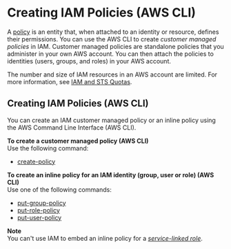 # Creating IAM Policies \(AWS CLI\)<a name="access_policies_create-cli"></a>

A [policy](access_policies.md) is an entity that, when attached to an identity or resource, defines their permissions\. You can use the AWS CLI to create *customer managed policies* in IAM\. Customer managed policies are standalone policies that you administer in your own AWS account\. You can then attach the policies to identities \(users, groups, and roles\) in your AWS account\.

The number and size of IAM resources in an AWS account are limited\. For more information, see [IAM and STS Quotas](reference_iam-quotas.md)\.

## Creating IAM Policies \(AWS CLI\)<a name="create-policies-cli-api"></a>

You can create an IAM customer managed policy or an inline policy using the AWS Command Line Interface \(AWS CLI\)\. 

**To create a customer managed policy \(AWS CLI\)**  
Use the following command:
+ [create\-policy](https://docs.aws.amazon.com/cli/latest/reference/iam/create-policy.html)

**To create an inline policy for an IAM identity \(group, user or role\) \(AWS CLI\)**  
Use one of the following commands:
+ [put\-group\-policy](https://docs.aws.amazon.com/cli/latest/reference/iam/put-group-policy.html)
+ [put\-role\-policy](https://docs.aws.amazon.com/cli/latest/reference/iam/put-role-policy.html)
+ [put\-user\-policy](https://docs.aws.amazon.com/cli/latest/reference/iam/put-user-policy.html)

**Note**  
You can't use IAM to embed an inline policy for a *[service\-linked role](id_roles_terms-and-concepts.md#iam-term-service-linked-role)*\.